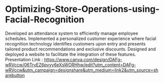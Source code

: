 # Optimizing-Store-Operations-using-Facial-Recognition
Developed an attendance system to efficiently manage employee schedules. Implemented a personalized customer experience where facial recognition technology identifies customers upon entry and presents tailored product recommendations and exclusive discounts. Designed and deployed a website to facilitate the integration of these features.
Presentation Link : https://www.canva.com/design/DAFg-wRVccw/06TrvEZ6pvyy6eXsWORHhw/edit?utm_content=DAFg-wRVccw&utm_campaign=designshare&utm_medium=link2&utm_source=sharebutton
